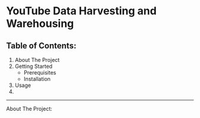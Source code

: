 # YouTube Data Harvesting and Warehousing

## Table of Contents:
1. About The Project
2. Getting Started
   - Prerequisites
   - Installation
4. Usage
5. 
------------------
About The Project:


